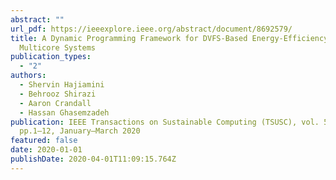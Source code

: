 ```yaml
---
abstract: ""
url_pdf: https://ieeexplore.ieee.org/abstract/document/8692579/
title: A Dynamic Programming Framework for DVFS-Based Energy-Efficiency in
  Multicore Systems
publication_types:
  - "2"
authors:
  - Shervin Hajiamini
  - Behrooz Shirazi
  - Aaron Crandall
  - Hassan Ghasemzadeh
publication: IEEE Transactions on Sustainable Computing (TSUSC), vol. 5, no. 1,
  pp.1–12, January–March 2020
featured: false
date: 2020-01-01
publishDate: 2020-04-01T11:09:15.764Z
---
```

